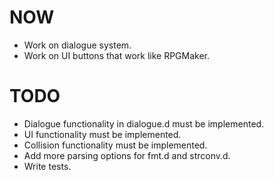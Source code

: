 # NOW

* Work on dialogue system.
* Work on UI buttons that work like RPGMaker.

# TODO

* Dialogue functionality in dialogue.d must be implemented.
* UI functionality must be implemented.
* Collision functionality must be implemented.
* Add more parsing options for fmt.d and strconv.d.
* Write tests.
